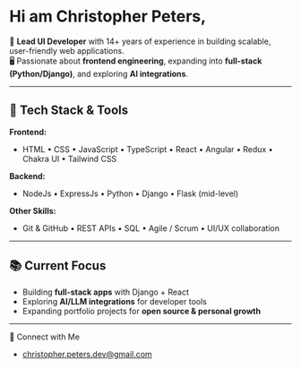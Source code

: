 # Hi am Christopher Peters,

🚀 **Lead UI Developer** with 14+ years of experience in building scalable, user-friendly web applications.  
🖥️ Passionate about **frontend engineering**, expanding into **full-stack (Python/Django)**, and exploring **AI integrations**.  

---

## 🔧 Tech Stack & Tools

**Frontend:**  
- HTML • CSS • JavaScript • TypeScript • React • Angular • Redux • Chakra UI • Tailwind CSS  

**Backend:**  
- NodeJs • ExpressJs • Python • Django • Flask (mid-level)  

**Other Skills:**  
- Git & GitHub • REST APIs • SQL • Agile / Scrum • UI/UX collaboration  

---

## 📚 Current Focus
- Building **full-stack apps** with Django + React  
- Exploring **AI/LLM integrations** for developer tools  
- Expanding portfolio projects for **open source & personal growth**  


---

🌱 Connect with Me
- christopher.peters.dev@gmail.com
